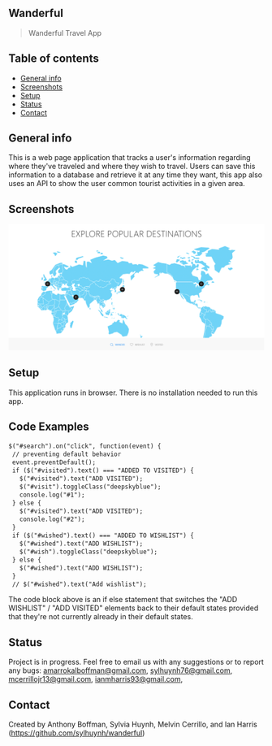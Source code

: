 ## Wanderful
> Wanderful Travel App

## Table of contents
* [General info](#general-info)
* [Screenshots](#screenshots)
* [Setup](#setup)
* [Status](#status)
* [Contact](#contact)

## General info
This is a web page application that tracks  a user's information regarding where they've traveled and where they wish to travel. Users can save this information to a database and retrieve it at any time they want, this app also uses an API to show the user common tourist activities in a given area.
## Screenshots
![program screenshot](wanderful.PNG)


## Setup
This application runs in browser. There is no installation needed to run this app.

## Code Examples
 ```
$("#search").on("click", function(event) {
  // preventing default behavior
  event.preventDefault();
  if ($("#visited").text() === "ADDED TO VISITED") {
    $("#visited").text("ADD VISITED");
    $("#visit").toggleClass("deepskyblue");
    console.log("#1");
  } else {
    $("#visited").text("ADD VISITED");
    console.log("#2");
  }
  if ($("#wished").text() === "ADDED TO WISHLIST") {
    $("#wished").text("ADD WISHLIST");
    $("#wish").toggleClass("deepskyblue");
  } else {
    $("#wished").text("ADD WISHLIST");
  }
  // $("#wished").text("Add wishlist");

```

The code block above is an if else statement that switches the "ADD WISHLIST" / "ADD VISITED" elements back to their default states provided that they're not currently already in their default states.


## Status
Project is in progress. Feel free to email us with any suggestions or to report any bugs: amarrokalboffman@gmail.com, sylhuynh76@gmail.com, mcerrillojr13@gmail.com, ianmharris93@gmail.com,


## Contact
Created by Anthony Boffman, Sylvia Huynh, Melvin Cerrillo, and Ian Harris (https://github.com/sylhuynh/wanderful)